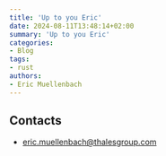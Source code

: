```yaml
---
title: 'Up to you Eric'
date: 2024-08-11T13:48:14+02:00
summary: 'Up to you Eric'
categories:
- Blog
tags:
- rust
authors: 
- Eric Muellenbach
---
```



## Contacts

- eric.muellenbach@thalesgroup.com


